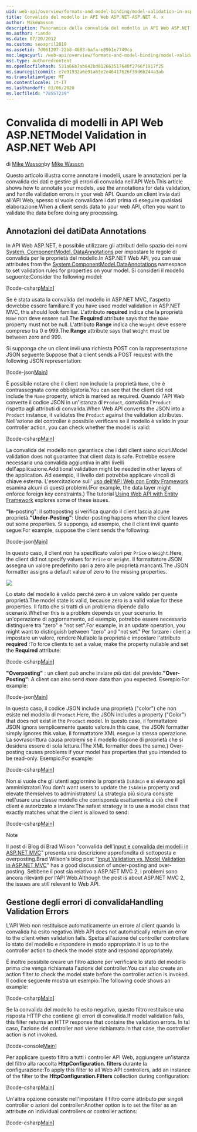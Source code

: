 ```yaml
---
uid: web-api/overview/formats-and-model-binding/model-validation-in-aspnet-web-api
title: Convalida del modello in API Web ASP.NET-ASP.NET 4. x
author: MikeWasson
description: Panoramica della convalida del modello in API Web ASP.NET per ASP.NET 4. x.
ms.author: riande
ms.date: 07/20/2012
ms.custom: seoapril2019
ms.assetid: 7d061207-22b8-4883-bafa-e89b1e7749ca
msc.legacyurl: /web-api/overview/formats-and-model-binding/model-validation-in-aspnet-web-api
msc.type: authoredcontent
ms.openlocfilehash: 531a66b7ab642bd012663517640f2766f1917f25
ms.sourcegitcommit: e7e91932a6e91a63e2e46417626f39d6b244a3ab
ms.translationtype: MT
ms.contentlocale: it-IT
ms.lasthandoff: 03/06/2020
ms.locfileid: "78557239"
---
```

# <a name="model-validation-in-aspnet-web-api"></a><span data-ttu-id="859d2-103">Convalida di modelli in API Web ASP.NET</span><span class="sxs-lookup"><span data-stu-id="859d2-103">Model Validation in ASP.NET Web API</span></span>

<span data-ttu-id="859d2-104">di [Mike Wasson](https://github.com/MikeWasson)</span><span class="sxs-lookup"><span data-stu-id="859d2-104">by [Mike Wasson](https://github.com/MikeWasson)</span></span>

<span data-ttu-id="859d2-105">Questo articolo illustra come annotare i modelli, usare le annotazioni per la convalida dei dati e gestire gli errori di convalida nell'API Web.</span><span class="sxs-lookup"><span data-stu-id="859d2-105">This article shows how to annotate your models, use the annotations for data validation, and handle validation errors in your web API.</span></span> <span data-ttu-id="859d2-106">Quando un client invia dati all'API Web, spesso si vuole convalidare i dati prima di eseguire qualsiasi elaborazione.</span><span class="sxs-lookup"><span data-stu-id="859d2-106">When a client sends data to your web API, often you want to validate the data before doing any processing.</span></span> 

## <a name="data-annotations"></a><span data-ttu-id="859d2-107">Annotazioni dei dati</span><span class="sxs-lookup"><span data-stu-id="859d2-107">Data Annotations</span></span>

<span data-ttu-id="859d2-108">In API Web ASP.NET, è possibile utilizzare gli attributi dello spazio dei nomi [System. ComponentModel. DataAnnotations](/dotnet/api/system.componentmodel.dataannotations) per impostare le regole di convalida per le proprietà del modello.</span><span class="sxs-lookup"><span data-stu-id="859d2-108">In ASP.NET Web API, you can use attributes from the [System.ComponentModel.DataAnnotations](/dotnet/api/system.componentmodel.dataannotations) namespace to set validation rules for properties on your model.</span></span> <span data-ttu-id="859d2-109">Si consideri il modello seguente:</span><span class="sxs-lookup"><span data-stu-id="859d2-109">Consider the following model:</span></span>

[!code-csharp[Main](model-validation-in-aspnet-web-api/samples/sample1.cs)]

<span data-ttu-id="859d2-110">Se è stata usata la convalida del modello in ASP.NET MVC, l'aspetto dovrebbe essere familiare.</span><span class="sxs-lookup"><span data-stu-id="859d2-110">If you have used model validation in ASP.NET MVC, this should look familiar.</span></span> <span data-ttu-id="859d2-111">L'attributo **required** indica che la proprietà `Name` non deve essere null.</span><span class="sxs-lookup"><span data-stu-id="859d2-111">The **Required** attribute says that the `Name` property must not be null.</span></span> <span data-ttu-id="859d2-112">L'attributo **Range** indica che `Weight` deve essere compreso tra 0 e 999.</span><span class="sxs-lookup"><span data-stu-id="859d2-112">The **Range** attribute says that `Weight` must be between zero and 999.</span></span>

<span data-ttu-id="859d2-113">Si supponga che un client invii una richiesta POST con la rappresentazione JSON seguente:</span><span class="sxs-lookup"><span data-stu-id="859d2-113">Suppose that a client sends a POST request with the following JSON representation:</span></span>

[!code-json[Main](model-validation-in-aspnet-web-api/samples/sample2.json)]

<span data-ttu-id="859d2-114">È possibile notare che il client non include la proprietà `Name`, che è contrassegnata come obbligatoria.</span><span class="sxs-lookup"><span data-stu-id="859d2-114">You can see that the client did not include the `Name` property, which is marked as required.</span></span> <span data-ttu-id="859d2-115">Quando l'API Web converte il codice JSON in un'istanza di `Product`, convalida l'`Product` rispetto agli attributi di convalida.</span><span class="sxs-lookup"><span data-stu-id="859d2-115">When Web API converts the JSON into a `Product` instance, it validates the `Product` against the validation attributes.</span></span> <span data-ttu-id="859d2-116">Nell'azione del controller è possibile verificare se il modello è valido:</span><span class="sxs-lookup"><span data-stu-id="859d2-116">In your controller action, you can check whether the model is valid:</span></span>

[!code-csharp[Main](model-validation-in-aspnet-web-api/samples/sample3.cs)]

<span data-ttu-id="859d2-117">La convalida del modello non garantisce che i dati client siano sicuri.</span><span class="sxs-lookup"><span data-stu-id="859d2-117">Model validation does not guarantee that client data is safe.</span></span> <span data-ttu-id="859d2-118">Potrebbe essere necessaria una convalida aggiuntiva in altri livelli dell'applicazione.</span><span class="sxs-lookup"><span data-stu-id="859d2-118">Additional validation might be needed in other layers of the application.</span></span> <span data-ttu-id="859d2-119">Ad esempio, il livello dati potrebbe applicare vincoli di chiave esterna. L'esercitazione sull' [uso dell'API Web con Entity Framework](../data/using-web-api-with-entity-framework/part-1.md) esamina alcuni di questi problemi.</span><span class="sxs-lookup"><span data-stu-id="859d2-119">(For example, the data layer might enforce foreign key constraints.) The tutorial [Using Web API with Entity Framework](../data/using-web-api-with-entity-framework/part-1.md) explores some of these issues.</span></span>

<span data-ttu-id="859d2-120">**"In**-posting": il sottoposting si verifica quando il client lascia alcune proprietà.</span><span class="sxs-lookup"><span data-stu-id="859d2-120">**"Under-Posting"**: Under-posting happens when the client leaves out some properties.</span></span> <span data-ttu-id="859d2-121">Si supponga, ad esempio, che il client invii quanto segue:</span><span class="sxs-lookup"><span data-stu-id="859d2-121">For example, suppose the client sends the following:</span></span>

[!code-json[Main](model-validation-in-aspnet-web-api/samples/sample4.json)]

<span data-ttu-id="859d2-122">In questo caso, il client non ha specificato valori per `Price` o `Weight`.</span><span class="sxs-lookup"><span data-stu-id="859d2-122">Here, the client did not specify values for `Price` or `Weight`.</span></span> <span data-ttu-id="859d2-123">Il formattatore JSON assegna un valore predefinito pari a zero alle proprietà mancanti.</span><span class="sxs-lookup"><span data-stu-id="859d2-123">The JSON formatter assigns a default value of zero to the missing properties.</span></span>

![](model-validation-in-aspnet-web-api/_static/image1.png)

<span data-ttu-id="859d2-124">Lo stato del modello è valido perché zero è un valore valido per queste proprietà.</span><span class="sxs-lookup"><span data-stu-id="859d2-124">The model state is valid, because zero is a valid value for these properties.</span></span> <span data-ttu-id="859d2-125">Il fatto che si tratti di un problema dipende dallo scenario.</span><span class="sxs-lookup"><span data-stu-id="859d2-125">Whether this is a problem depends on your scenario.</span></span> <span data-ttu-id="859d2-126">In un'operazione di aggiornamento, ad esempio, potrebbe essere necessario distinguere tra "zero" e "not set".</span><span class="sxs-lookup"><span data-stu-id="859d2-126">For example, in an update operation, you might want to distinguish between "zero" and "not set."</span></span> <span data-ttu-id="859d2-127">Per forzare i client a impostare un valore, rendere Nullable la proprietà e impostare l'attributo **required** :</span><span class="sxs-lookup"><span data-stu-id="859d2-127">To force clients to set a value, make the property nullable and set the **Required** attribute:</span></span>

[!code-csharp[Main](model-validation-in-aspnet-web-api/samples/sample5.cs?highlight=1-2)]

<span data-ttu-id="859d2-128">**"Overposting"** : un client può anche inviare *più* dati del previsto.</span><span class="sxs-lookup"><span data-stu-id="859d2-128">**"Over-Posting"**: A client can also send *more* data than you expected.</span></span> <span data-ttu-id="859d2-129">Esempio:</span><span class="sxs-lookup"><span data-stu-id="859d2-129">For example:</span></span>

[!code-json[Main](model-validation-in-aspnet-web-api/samples/sample6.json)]

<span data-ttu-id="859d2-130">In questo caso, il codice JSON include una proprietà ("color") che non esiste nel modello di `Product`.</span><span class="sxs-lookup"><span data-stu-id="859d2-130">Here, the JSON includes a property ("Color") that does not exist in the `Product` model.</span></span> <span data-ttu-id="859d2-131">In questo caso, il formattatore JSON ignora semplicemente questo valore.</span><span class="sxs-lookup"><span data-stu-id="859d2-131">In this case, the JSON formatter simply ignores this value.</span></span> <span data-ttu-id="859d2-132">Il formattatore XML esegue la stessa operazione. La sovrascrittura causa problemi se il modello dispone di proprietà che si desidera essere di sola lettura.</span><span class="sxs-lookup"><span data-stu-id="859d2-132">(The XML formatter does the same.) Over-posting causes problems if your model has properties that you intended to be read-only.</span></span> <span data-ttu-id="859d2-133">Esempio:</span><span class="sxs-lookup"><span data-stu-id="859d2-133">For example:</span></span>

[!code-csharp[Main](model-validation-in-aspnet-web-api/samples/sample7.cs)]

<span data-ttu-id="859d2-134">Non si vuole che gli utenti aggiornino la proprietà `IsAdmin` e si elevano agli amministratori.</span><span class="sxs-lookup"><span data-stu-id="859d2-134">You don't want users to update the `IsAdmin` property and elevate themselves to administrators!</span></span> <span data-ttu-id="859d2-135">La strategia più sicura consiste nell'usare una classe modello che corrisponda esattamente a ciò che il client è autorizzato a inviare:</span><span class="sxs-lookup"><span data-stu-id="859d2-135">The safest strategy is to use a model class that exactly matches what the client is allowed to send:</span></span>

[!code-csharp[Main](model-validation-in-aspnet-web-api/samples/sample8.cs)]

> [!NOTE]
> <span data-ttu-id="859d2-136">Il post di Blog di Brad Wilson "convalida dell'[input e convalida dei modelli in ASP.NET MVC](http://bradwilson.typepad.com/blog/2010/01/input-validation-vs-model-validation-in-aspnet-mvc.html)" presenta una descrizione approfondita di sottoposta e overposting.</span><span class="sxs-lookup"><span data-stu-id="859d2-136">Brad Wilson's blog post "[Input Validation vs. Model Validation in ASP.NET MVC](http://bradwilson.typepad.com/blog/2010/01/input-validation-vs-model-validation-in-aspnet-mvc.html)" has a good discussion of under-posting and over-posting.</span></span> <span data-ttu-id="859d2-137">Sebbene il post sia relativo a ASP.NET MVC 2, i problemi sono ancora rilevanti per l'API Web.</span><span class="sxs-lookup"><span data-stu-id="859d2-137">Although the post is about ASP.NET MVC 2, the issues are still relevant to Web API.</span></span>

## <a name="handling-validation-errors"></a><span data-ttu-id="859d2-138">Gestione degli errori di convalida</span><span class="sxs-lookup"><span data-stu-id="859d2-138">Handling Validation Errors</span></span>

<span data-ttu-id="859d2-139">L'API Web non restituisce automaticamente un errore al client quando la convalida ha esito negativo.</span><span class="sxs-lookup"><span data-stu-id="859d2-139">Web API does not automatically return an error to the client when validation fails.</span></span> <span data-ttu-id="859d2-140">Spetta all'azione del controller controllare lo stato del modello e rispondere in modo appropriato.</span><span class="sxs-lookup"><span data-stu-id="859d2-140">It is up to the controller action to check the model state and respond appropriately.</span></span>

<span data-ttu-id="859d2-141">È inoltre possibile creare un filtro azione per verificare lo stato del modello prima che venga richiamata l'azione del controller.</span><span class="sxs-lookup"><span data-stu-id="859d2-141">You can also create an action filter to check the model state before the controller action is invoked.</span></span> <span data-ttu-id="859d2-142">Il codice seguente mostra un esempio:</span><span class="sxs-lookup"><span data-stu-id="859d2-142">The following code shows an example:</span></span>

[!code-csharp[Main](model-validation-in-aspnet-web-api/samples/sample9.cs)]

<span data-ttu-id="859d2-143">Se la convalida del modello ha esito negativo, questo filtro restituisce una risposta HTTP che contiene gli errori di convalida.</span><span class="sxs-lookup"><span data-stu-id="859d2-143">If model validation fails, this filter returns an HTTP response that contains the validation errors.</span></span> <span data-ttu-id="859d2-144">In tal caso, l'azione del controller non viene richiamata.</span><span class="sxs-lookup"><span data-stu-id="859d2-144">In that case, the controller action is not invoked.</span></span>

[!code-console[Main](model-validation-in-aspnet-web-api/samples/sample10.cmd)]

<span data-ttu-id="859d2-145">Per applicare questo filtro a tutti i controller API Web, aggiungere un'istanza del filtro alla raccolta **HttpConfiguration. filters** durante la configurazione:</span><span class="sxs-lookup"><span data-stu-id="859d2-145">To apply this filter to all Web API controllers, add an instance of the filter to the **HttpConfiguration.Filters** collection during configuration:</span></span>

[!code-csharp[Main](model-validation-in-aspnet-web-api/samples/sample11.cs)]

<span data-ttu-id="859d2-146">Un'altra opzione consiste nell'impostare il filtro come attributo per singoli controller o azioni del controller:</span><span class="sxs-lookup"><span data-stu-id="859d2-146">Another option is to set the filter as an attribute on individual controllers or controller actions:</span></span>

[!code-csharp[Main](model-validation-in-aspnet-web-api/samples/sample12.cs)]
